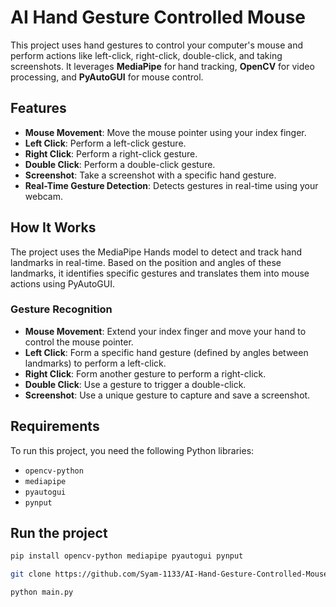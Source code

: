 # AI Hand Gesture Controlled Mouse

This project uses hand gestures to control your computer's mouse and perform actions like left-click, right-click, double-click, and taking screenshots. It leverages **MediaPipe** for hand tracking, **OpenCV** for video processing, and **PyAutoGUI** for mouse control.

## Features
- **Mouse Movement**: Move the mouse pointer using your index finger.
- **Left Click**: Perform a left-click gesture.
- **Right Click**: Perform a right-click gesture.
- **Double Click**: Perform a double-click gesture.
- **Screenshot**: Take a screenshot with a specific hand gesture.
- **Real-Time Gesture Detection**: Detects gestures in real-time using your webcam.

## How It Works
The project uses the MediaPipe Hands model to detect and track hand landmarks in real-time. Based on the position and angles of these landmarks, it identifies specific gestures and translates them into mouse actions using PyAutoGUI.

### Gesture Recognition
- **Mouse Movement**: Extend your index finger and move your hand to control the mouse pointer.
- **Left Click**: Form a specific hand gesture (defined by angles between landmarks) to perform a left-click.
- **Right Click**: Form another gesture to perform a right-click.
- **Double Click**: Use a gesture to trigger a double-click.
- **Screenshot**: Use a unique gesture to capture and save a screenshot.

## Requirements
To run this project, you need the following Python libraries:
- `opencv-python`
- `mediapipe`
- `pyautogui`
- `pynput`

## Run the project 
```bash
pip install opencv-python mediapipe pyautogui pynput

git clone https://github.com/Syam-1133/AI-Hand-Gesture-Controlled-Mouse

python main.py
